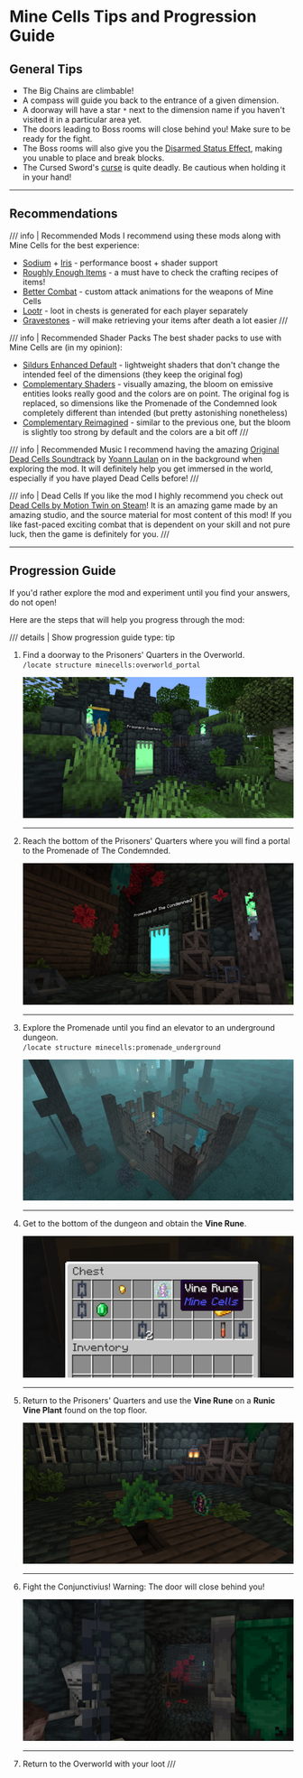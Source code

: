 # Mine Cells Tips and Progression Guide

## General Tips

- The Big Chains are climbable!
- A compass will guide you back to the entrance of a given dimension.
- A doorway will have a star `*` next to the dimension name if you haven't visited it in a particular area yet.
- The doors leading to Boss rooms will close behind you! Make sure to be ready for the fight.
- The Boss rooms will also give you the [Disarmed Status Effect](status-effects.md#disarmed), making you unable to
  place and break blocks.
- The Cursed Sword's [curse](status-effects.md#cursed) is quite deadly. Be cautious when holding it in your hand!

---

## Recommendations

/// info | Recommended Mods
  I recommend using these mods along with Mine Cells for the best experience:

  - [Sodium](https://modrinth.com/mod/sodium) + [Iris](https://modrinth.com/mod/iris) - performance boost + shader support
  - [Roughly Enough Items](https://modrinth.com/mod/rei) - a must have to check the crafting recipes of items!
  - [Better Combat](https://modrinth.com/mod/better-combat) - custom attack animations for the weapons of Mine Cells
  - [Lootr](https://www.curseforge.com/minecraft/mc-mods/lootr-fabric) - loot in chests is generated for each player separately
  - [Gravestones](https://modrinth.com/mod/gravestones) - will make retrieving your items after death a lot easier
///

/// info | Recommended Shader Packs
  The best shader packs to use with Mine Cells are (in my opinion):

  - [Sildurs Enhanced Default](https://sildurs-shaders.github.io/downloads/) - lightweight shaders that don't change the intended feel 
    of the dimensions (they keep the original fog)
  - [Complementary Shaders](https://modrinth.com/shader/complementary-shaders-v4) - visually amazing, the bloom on emissive entities looks 
    really good and the colors are on point. The original fog is replaced, so dimensions like the Promenade of the Condemned look completely
    different than intended (but pretty astonishing nonetheless)
  - [Complementary Reimagined](https://modrinth.com/shader/complementary-reimagined) - similar to the previous one, but the bloom is slightly 
    too strong by default and the colors are a bit off
///

/// info | Recommended Music
  I recommend having the amazing [Original Dead Cells Soundtrack](https://open.spotify.com/album/5MuOiTfGZfVbZ1rPcDX5A0?si=80gkChL0SSiO3VKUetQQxQ)
  by [Yoann Laulan](https://open.spotify.com/artist/3B8Bws0xi45LCMW42h8jys?si=3g-Os2h9TU2ixeYLVlMJ6Q) on in the background when exploring the mod.
  It will definitely help you get immersed in the world, especially if you have played Dead Cells before!
///

/// info | Dead Cells
  If you like the mod I highly recommend you check out [Dead Cells by Motion Twin on Steam](https://store.steampowered.com/app/588650/Dead_Cells/)!
  It is an amazing game made by an amazing studio, and the source material for most content of this mod! If you like fast-paced exciting combat
  that is dependent on your skill and not pure luck, then the game is definitely for you.
///

---

## Progression Guide 

If you'd rather explore the mod and experiment until you find your answers, do not open!

Here are the steps that will help you progress through the mod:

/// details | Show progression guide
    type: tip

  1. Find a doorway to the Prisoners' Quarters in the Overworld.  
     `/locate structure minecells:overworld_portal`  


     ![Overworld portal](img/progression-guide/overworld_portal.jpg)

     ---

  2. Reach the bottom of the Prisoners' Quarters where you will find a portal to the Promenade of The Condemnded.


     ![Promenade portal](img/progression-guide/promenade_portal.jpg)  

     ---

  3. Explore the Promenade until you find an elevator to an underground dungeon.  
     `/locate structure minecells:promenade_underground`


     ![Promenade elevator](img/progression-guide/promenade_elevator.jpg)  

     ---

  4. Get to the bottom of the dungeon and obtain the **Vine Rune**.


     ![Vine Rune](img/progression-guide/vine_rune.jpg)

     ---

  5. Return to the Prisoners' Quarters and use the **Vine Rune** on a **Runic Vine Plant** found on the top floor.


     ![Runic Vine Plant](img/progression-guide/runic_vine_plant.jpg)

     ---

  6. Fight the Conjunctivius! Warning: The door will close behind you!


     ![Conjunctivius Door](img/progression-guide/conjunctivius_door.jpg)

     ---

  7. Return to the Overworld with your loot
///
